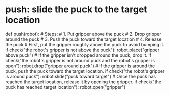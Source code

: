 # push: slide the puck to the target location
def push(robot):
    # Steps:
    # 1. Put gripper above the puck
    # 2. Drop gripper around the puck
    # 3. Push the puck toward the target location
    # 4. Release the puck
    # First, put the gripper roughly above the puck to avoid bumping it.
    if check("the robot's gripper is not above the puck"):
        robot.place("gripper above puck")
    # If the gripper isn't dropped around the puck, drop it.
    if check("the robot's gripper is not around puck and the robot's gripper is open"):
        robot.drop("gripper around puck")
    # If the gripper is around the puck, push the puck toward the target location.
    if check("the robot's gripper is around puck"):
        robot.slide("puck toward target")
    # Once the puck has reached the target location, release it by opening the gripper.
    if check("the puck has reached target location"):
        robot.open("gripper")